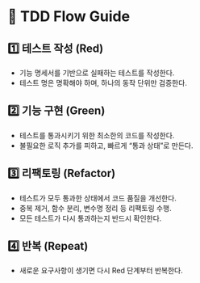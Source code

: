 # 🧪 TDD Flow Guide

## 1️⃣ 테스트 작성 (Red)

- 기능 명세서를 기반으로 실패하는 테스트를 작성한다.
- 테스트 명은 명확해야 하며, 하나의 동작 단위만 검증한다.

## 2️⃣ 기능 구현 (Green)

- 테스트를 통과시키기 위한 최소한의 코드를 작성한다.
- 불필요한 로직 추가를 피하고, 빠르게 “통과 상태”로 만든다.

## 3️⃣ 리팩토링 (Refactor)

- 테스트가 모두 통과한 상태에서 코드 품질을 개선한다.
- 중복 제거, 함수 분리, 변수명 정리 등 리팩토링 수행.
- 모든 테스트가 다시 통과하는지 반드시 확인한다.

## 4️⃣ 반복 (Repeat)

- 새로운 요구사항이 생기면 다시 Red 단계부터 반복한다.
